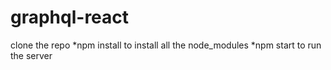 # graphql-react
clone the repo
*npm install to install all the node_modules
*npm start to run the server
